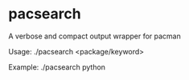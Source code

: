 pacsearch
=========

A verbose and compact output wrapper for pacman

Usage:
./pacsearch <package/keyword>

Example:
./pacsearch python

